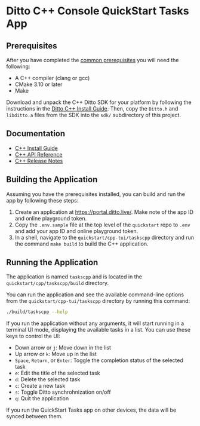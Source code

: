 # Ditto C++ Console QuickStart Tasks App

## Prerequisites

After you have completed the [common prerequisites] you will need the following:

- A C++ compiler (clang or gcc)
- CMake 3.10 or later
- Make

Download and unpack the C++ Ditto SDK for your platform by following the
instructions in the [Ditto C++ Install Guide](https://docs.ditto.live/install-guides/cpp).
Then, copy the `Ditto.h` and `libditto.a` files from the SDK into the `sdk/`
subdirectory of this project.

## Documentation

- [C++ Install Guide](https://docs.ditto.live/install-guides/cpp)
- [C++ API Reference](https://software.ditto.live/cpp/Ditto/4.11.3-rc.1/api-reference/)
- [C++ Release Notes](https://docs.ditto.live/release-notes/cpp)

[common prerequisites]: https://github.com/getditto/quickstart#common-prerequisites

## Building the Application

Assuming you have the prerequisites installed, you can build and run the app by following these steps:

1. Create an application at <https://portal.ditto.live/>.  Make note of the app ID and online playground token.
2. Copy the `.env.sample` file at the top level of the `quickstart` repo to `.env` and add your app ID and online playground token.
3. In a shell, navigate to the `quickstart/cpp-tui/taskscpp` directory and run the command `make build` to build the C++ application.

## Running the Application

The application is named `taskscpp` and is located in the `quickstart/cpp/taskscpp/build` directory.

You can run the application and see the available command-line options from the
`quickstart/cpp-tui/taskscpp` directory by running this command:

```sh
./build/taskscpp --help
```

If you run the application without any arguments, it will start running in a
terminal UI mode, displaying the available tasks in a list.  You can use these
keys to control the UI:

- Down arrow or `j`: Move down in the list
- Up arrow or `k`: Move up in the list
- `Space`, `Return`, or `Enter`: Toggle the completion status of the selected task
- `e`: Edit the title of the selected task
- `d`: Delete the selected task
- `c`: Create a new task
- `s`: Toggle Ditto synchrohnization on/off
- `q`: Quit the application

If you run the QuickStart Tasks app on other devices, the data will be synced
between them.
